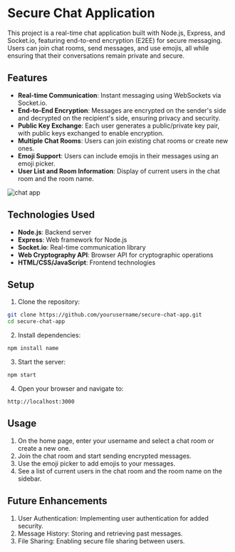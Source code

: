 # Secure Chat Application

This project is a real-time chat application built with Node.js, Express, and Socket.io, featuring end-to-end encryption (E2EE) for secure messaging. Users can join chat rooms, send messages, and use emojis, all while ensuring that their conversations remain private and secure.

## Features

- **Real-time Communication**: Instant messaging using WebSockets via Socket.io.
- **End-to-End Encryption**: Messages are encrypted on the sender's side and decrypted on the recipient's side, ensuring privacy and security.
- **Public Key Exchange**: Each user generates a public/private key pair, with public keys exchanged to enable encryption.
- **Multiple Chat Rooms**: Users can join existing chat rooms or create new ones.
- **Emoji Support**: Users can include emojis in their messages using an emoji picker.
- **User List and Room Information**: Display of current users in the chat room and the room name.

![chat app](https://github.com/shub-garg/E2E-Chat-Application-with-Encryption/assets/52582943/ffa48cdc-c24b-4c0a-95e2-ca46d914834f)


## Technologies Used

- **Node.js**: Backend server
- **Express**: Web framework for Node.js
- **Socket.io**: Real-time communication library
- **Web Cryptography API**: Browser API for cryptographic operations
- **HTML/CSS/JavaScript**: Frontend technologies

## Setup

1. Clone the repository:
```bash
git clone https://github.com/yourusername/secure-chat-app.git
cd secure-chat-app
```

2. Install dependencies:
```bash
npm install name
```

3. Start the server:
```bash
npm start
```

4. Open your browser and navigate to:
```arduino
http://localhost:3000
```
## Usage
1. On the home page, enter your username and select a chat room or create a new one.
2. Join the chat room and start sending encrypted messages.
3. Use the emoji picker to add emojis to your messages.
4. See a list of current users in the chat room and the room name on the sidebar.

## Future Enhancements
1. User Authentication: Implementing user authentication for added security.
2. Message History: Storing and retrieving past messages.
3. File Sharing: Enabling secure file sharing between users.
